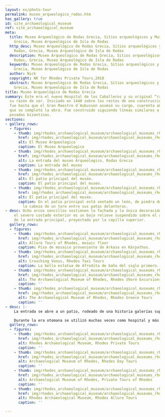 ```yaml
---
layout: es/photo-tour
permalink: museo_arqueologico_rodas.htm
has_gallery: true
id: site_archaeological_museum
ref: site_archaeological_museum
meta:
  title: Museo Arqueológico de Rodas Grecia, Sitios arqueológicos y Museos de Rodas,
    Grecia, Museo Arqueológico de Isla de Rodas
  http_desc: Museo Arqueológico de Rodas Grecia, Sitios arqueológicos y Museos de
    Rodas, Grecia, Museo Arqueológico de Isla de Rodas
  description: Museo Arqueológico de Rodas Grecia, Sitios arqueológicos y Museos de
    Rodas, Grecia, Museo Arqueológico de Isla de Rodas
  keywords: Museo Arqueológico de Rodas Grecia, Sitios arqueológicos y Museos de Rodas,
    Grecia, Museo Arqueológico de Isla de Rodas
  author: Nick
  copyright: NK for Rhodes Private Tours,2018
  abstract: Museo Arqueológico de Rodas Grecia, Sitios arqueológicos y Museos de Rodas,
    Grecia, Museo Arqueológico de Isla de Rodas
title: Museo Arqueológico de Rodas Grecia
summary: Este era el nuevo Hospital de los Caballeros y su original “raison d´etre”,
  su razón de ser. Iniciado en 1440 sobre los restos de una construcción romana, no
  fue hasta que el Gran Maestre d´Aubusson asumió su cargo, cuarenta años después,
  que se completó la obra. Fue construido siguiendo líneas similares a las de las
  posadas bizantinas.
sections:
- gallery_rows:
  - figures:
    - thumb: img/rhodes_archaeological_museum/archaeological_museums_rhodes_greece_1_small.jpg
      href: img/rhodes_archaeological_museum/archaeological_museums_rhodes_greece_1.jpg
      alt: El Museo Arqueologico
      caption: El Museo Arqueologico
    - thumb: img/rhodes_archaeological_museum/archaeological_museums_rhodes_greece_2_small.jpg
      href: img/rhodes_archaeological_museum/archaeological_museums_rhodes_greece_2.jpg
      alt: La entrada del museo Arqueologico, Rodas Grecia
      caption: La entrada del museo
    - thumb: img/rhodes_archaeological_museum/archaeological_museums_rhodes_greece_3_small.jpg
      href: img/rhodes_archaeological_museum/archaeological_museums_rhodes_greece_3.jpg
      alt: El patio principal del museo.
      caption: El patio principal del museo.
    - thumb: img/rhodes_archaeological_museum/archaeological_museums_rhodes_greece_4_small.jpg
      href: img/rhodes_archaeological_museum/archaeological_museums_rhodes_greece_4.jpg
      alt: El patio principal del museo.
      caption: En el patio principal está sentado un león, de piedra de Lardos, con
        la cabeza de un toro entre sus patas delanteras.
- desc: Ocho arcos sencillos sostienen la fachada y la única decoración presente en
    el severo costado exterior es un bajo relieve suspendido sobre el arco gótico
    de la entrada principal, proyectado por la capilla superior.
  gallery_rows:
  - figures:
    - thumb: img/rhodes_archaeological_museum/archaeological_museums_rhodes_greece_5_small.jpg
      href: img/rhodes_archaeological_museum/archaeological_museums_rhodes_greece_5.jpg
      alt: Allure Tours of Rhodes, mosaic floor
      caption: Piso de mosaico proveniente de Arkasa en Kárpathos.
    - thumb: img/rhodes_archaeological_museum/archaeological_museums_rhodes_greece_6_small.jpg
      href: img/rhodes_archaeological_museum/archaeological_museums_rhodes_greece_6.jpg
      alt: Crouching Venus, Rhodes Taxi Tours
      caption: La bella estatua de Afrodita de baño del siglo primero.
    - thumb: img/rhodes_archaeological_museum/archaeological_museums_rhodes_greece_7_small.jpg
      href: img/rhodes_archaeological_museum/archaeological_museums_rhodes_greece_7.jpg
      alt: The Archaeological Museum of Rhodes, Rhodes Shore Excursions
      caption: ''
    - thumb: img/rhodes_archaeological_museum/archaeological_museums_rhodes_greece_8_small.jpg
      href: img/rhodes_archaeological_museum/archaeological_museums_rhodes_greece_8.jpg
      alt: The Archaeological Museum of Rhodes, Rhodes Greece Tours
      caption: ''
- desc: |-
    La entrada se abre a un patio, rodeado de una historia galerías superiores accede por una escalera exterior. Fragmentos de piedra y montones de balas de cañón, las reliquias de varios sitios, se encuentran en el suelo.

    Durante la era otomana se utilizó muchas veces como hospital y más adelante, innoblemente, como cuarteles. Fue restaurado por la administración italiana en 1913 y posteriormente como la sede del Museo Arqueológico de Rodas.
  gallery_rows:
  - figures:
    - thumb: img/rhodes_archaeological_museum/archaeological_museums_rhodes_greece_9_small.jpg
      href: img/rhodes_archaeological_museum/archaeological_museums_rhodes_greece_9.jpg
      alt: Rhodes Archaeological Museum, Rhodes Private Tours
      caption: ''
    - thumb: img/rhodes_archaeological_museum/archaeological_museums_rhodes_greece_10_small.jpg
      href: img/rhodes_archaeological_museum/archaeological_museums_rhodes_greece_10.jpg
      alt: Archaeological Museum of Rhodes, Rhodes Day Tours
      caption: ''
    - thumb: img/rhodes_archaeological_museum/archaeological_museums_rhodes_greece_11_small.jpg
      href: img/rhodes_archaeological_museum/archaeological_museums_rhodes_greece_11.jpg
      alt: Archaeological Museum of Rhodes, Private Tours of Rhodes
      caption: ''
    - thumb: img/rhodes_archaeological_museum/archaeological_museums_rhodes_greece_12_small.jpg
      href: img/rhodes_archaeological_museum/archaeological_museums_rhodes_greece_12.jpg
      alt: Rhodes Archaeological Museum, Rhodes Allure Tours
      caption: ''

---
```

